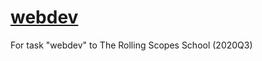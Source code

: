# [webdev](https://ne-danik.github.io/webdev/)
For task "webdev" to The Rolling Scopes School (2020Q3)
